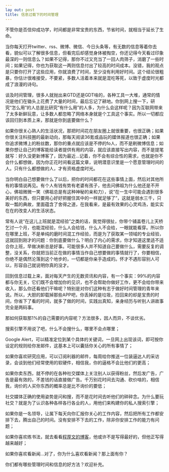 ```yaml
---
lay out: post
title: 信息过载下的时间管理
---
```


不管你是否信仰成功学，时间都是非常宝贵的东西，节省时间，就相当于延长了生命。

当你每天打开twitter、rss、微博、微信、今日头条等，有无数的信息等着你去看，貌似可以了解很多信息，但看完后却感觉身体被掏空，你还记得今天看过印象最深的一则信息么？如果不记得，那你不过又充当了一回人肉筛子，消磨了一些时间；如果记得，你也为获取这一两则信息付出了较高的时间成本。没错，我的观点是只要你打开了这些应用，你就浪费了时间，至少没有利用好时间。这个结论很粗暴，你估计很难接受，不要紧，多数人活着本来就是混吃等死，以致于虚度时光都成了浪漫的诗句。

谈及时间管理，很多人就抛出来GTD还是GDT啥的，各种工具一大堆，通常的情况是他们在锄头上花费了大量的时间，最后忘记了耕地。你到网上搜一下，研究“怎么用”的人总是比研究“有什么用”的人多，为什么会这样呢？因为互联网带来了太多新鲜玩意，让多数人都忽略了网络本身就是个工具这个事实。所以一切都应该回归到本质上来，那就是你到底要做什么？

如果你很关心熟人的生活状况，那把时间花在朋友圈上就很重要，也很正确；如果你很关注科技圈的最新动向，那每天阅读36氪或品玩的媒体报道也很正确；如果你追求微博上的粉丝数，那你的重点就应该是不停的fo人，而不是刷微博信息；如果你想让自己的博客能给读者提供有用的内容，就应该直接写出内容，而不是提笔就写：好久没更新博客了，因为最近…记着，你不会有综合性的需求，也就是你不会什么都想做，因为你正花时间看这篇文章，说明潜意识里是一个愿意管理时间的人。只有什么都想做的人，才有资格虚度时光。

当你明白自己想要做什么了以后，把你的时间都花在这些事情上面，然后对其他所有的事情说再见。有个人有钱有势有老婆有孩子，他去问佛祖为什么他还是不开心，佛祖微微一笑（佛祖总是有这种神秘的亲和力），说“在一生中可能会遇到很多美好的东西，但只要用心好好把握住其中的一样就足够了”，这就是弱水三千，只取一瓢的典故，里面蕴含了舍得之道，在我看来，是最有效果的心灵鸡汤，能实实在在的改变人的生活状态。

常有人说“在这儿上班就是混经验”之类的话，我觉得很扯，你带个铺盖卷儿上天桥乞讨一个月，也能混经验，什么人会给钱，什么人不会给，一眼就能看穿。所以你在哪里上班，不是单纯的磨时间混工作经验，而是为了获取某一领域的专业经验，这就回到刚才的问题：你到底要做什么？明白了内心的需求，你才知道这里适不适合你上班，早做决断总是好事。可能很多人并不知道自己要做什么，需要反复的调整，没关系，你就把当前正在做的事情当作自己想要做的事情就行了，你要相信，你绝不是偶然沦落到这个地步的，一切都是你亲手造成的。怀才不遇形容别人可以，形容自己就说明你真的没才。

回到信息过载上来，面对每天产生的无数资讯和内容，有一个事实：99%的内容都与你无关，它们既不会增加你的见识，也不会帮助你做好工作，更不会给你带来收入，那么你还看他们干嘛呢？特别是对你们这种有志于做好时间管理的青年来说。所以，大胆的卸载掉那些APP吧，你丢掉的是垃圾，捡回来的却是宝贵的时间，你省下了看的时间，就多了做的时间，实践出真知，亲身经历与听别人讲故事完全是两码事。

那如何获取那1%的自己需要的内容呢？方法很多，因人而异，不谈优劣。

搜索引擎不用说了吧，什么不会搜什么，哪里不会点哪里；

Google Alert，可以精准定位到某个具体的关键词，一旦网上出现该词，即可按你设定的规则给你发邮件，这基本上可以囊括你关心的所有事情了；

如果你喜欢研究应用，可以订阅利器的邮件，每周给你推送一位装逼达人的采访录，会谈到他们经常使用的软硬件，相信我，你的逼格不会比他们的更高；

如果你卖东西，就不停的在各种社交媒体上关注别人以获得粉丝，然后发广告，广告是最有效的，不差钱的话直接做广告。千万别花时间去沟通、砍价啥的，相信我，询价的人买你东西的概率总是比不询价的要低；

社交媒体正确的使用姿势是问和搜，而不是花时间去听他们的碎碎念。为什么要玩社交？就是为了认识各种各样各行各业的人，用他们来构建你的私人搜索引擎；

如果你是一名领导，让属下每天向你汇报你关心的工作内容，然后把所有工作都安排下去，腾出自己的时间。没有安排不下去的工作，除非你安排工作的能力有问题；

如果你喜欢练书法，就去看看[程厚文的博客](https://chenghouwen.com/archives/category/%E4%B9%A6%E5%BD%B1%E5%AD%97%E7%94%BB)，他或许不是写得最好的，但他正写得越来越好；

如果你喜欢看新闻…对了，你为什么喜欢看新闻？那上面有你？

你们都有哪些管理时间和信息的好方法？欢迎补充。
